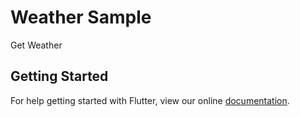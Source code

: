 # Weather Sample

Get Weather


## Getting Started

For help getting started with Flutter, view our online
[documentation](https://flutter.io/).
